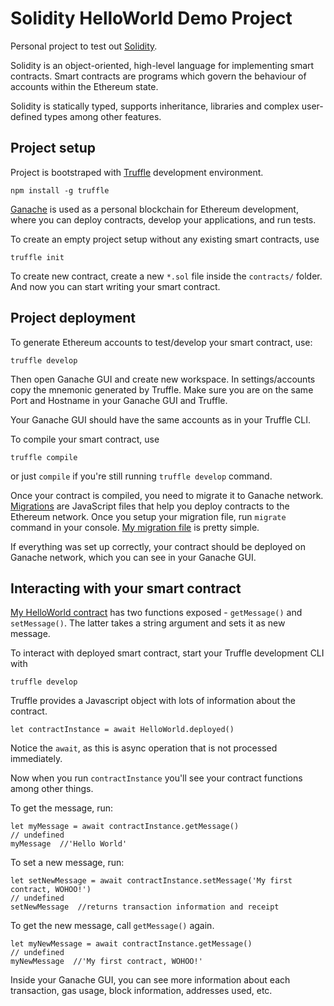 # Solidity HelloWorld Demo Project

Personal project to test out [Solidity](https://solidity.readthedocs.io).

Solidity is an object-oriented, high-level language for implementing smart contracts. Smart contracts are programs which govern the behaviour of accounts within the Ethereum state.

Solidity is statically typed, supports inheritance, libraries and complex user-defined types among other features.

## Project setup

Project is bootstraped with [Truffle](https://truffleframework.com/docs/truffle/overview) development environment.

```
npm install -g truffle
```

[Ganache](https://truffleframework.com/docs/ganache/overview) is used as a personal blockchain for Ethereum development, where you can deploy contracts, develop your applications, and run tests.


To create an empty project setup without any existing smart contracts, use
```
truffle init
```

To create new contract, create a new `*.sol` file inside the `contracts/` folder. And now you can start writing your smart contract.

## Project deployment

To generate Ethereum accounts to test/develop your smart contract, use:

```
truffle develop
```

Then open Ganache GUI and create new workspace. In settings/accounts copy the mnemonic generated by Truffle. Make sure you are on the same Port and Hostname in your Ganache GUI and Truffle.

Your Ganache GUI should have the same accounts as in your Truffle CLI.

To compile your smart contract, use
```
truffle compile
```
or just `compile` if you're still running `truffle develop` command.

Once your contract is compiled, you need to migrate it to Ganache network. [Migrations](https://truffleframework.com/docs/truffle/getting-started/running-migrations) are JavaScript files that help you deploy contracts to the Ethereum network. Once you setup your migration file, run `migrate` command in your console. [My migration file](migrations\2_contract_migration.js) is pretty simple.

If everything was set up correctly, your contract should be deployed on Ganache network, which you can see in your Ganache GUI.


## Interacting with your smart contract

[My HelloWorld contract](contracts\HelloWorld.sol) has two functions exposed - `getMessage()` and `setMessage()`. The latter takes a string argument and sets it as new message.

To interact with deployed smart contract, start your Truffle development CLI with
```
truffle develop
```

Truffle provides a Javascript object with lots of information about the contract.
```
let contractInstance = await HelloWorld.deployed()
```

Notice the `await`, as this is async operation that is not processed immediately.

Now when you run `contractInstance` you'll see your contract functions among other things.

To get the message, run:
```
let myMessage = await contractInstance.getMessage()
// undefined
myMessage  //'Hello World'
```

To set a new message, run:
```
let setNewMessage = await contractInstance.setMessage('My first contract, WOHOO!')
// undefined
setNewMessage  //returns transaction information and receipt
```

To get the new message, call `getMessage()` again.
```
let myNewMessage = await contractInstance.getMessage()
// undefined
myNewMessage  //'My first contract, WOHOO!'
```

Inside your Ganache GUI, you can see more information about each transaction, gas usage, block information, addresses used, etc.
